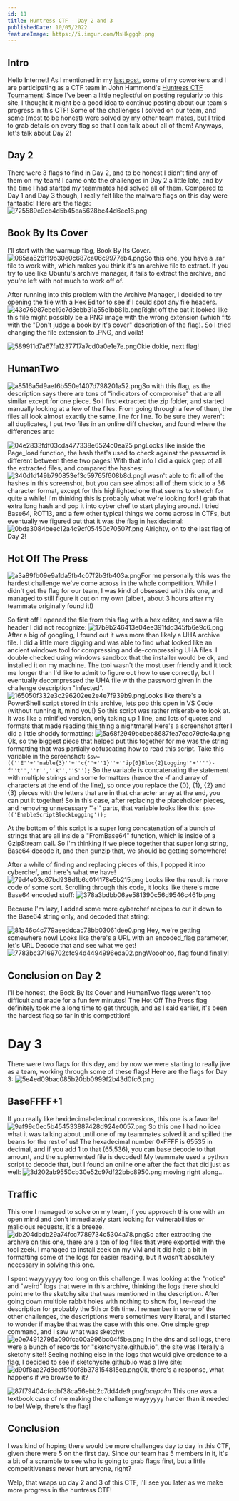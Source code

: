 ```yaml
---
id: 11
title: Huntress CTF - Day 2 and 3
publishedDate: 10/05/2022
featureImage: https://i.imgur.com/MsHkggqh.png
---
```


## Intro

Hello Internet!
As I mentioned in my [last post](https://screamintothevoid.today/blog/10), some of my coworkers and I are participating as a CTF team in John Hammond's [Huntress CTF Tournament](https://huntress.ctf.games/)! Since I've been a little neglectful on posting regularly to this site, I thought it might be a good idea to continue posting about our team's progress in this CTF! Some of the challenges I solved on our team, and some (most to be honest) were solved by my other team mates, but I tried to grab details on every flag so that I can talk about all of them!
Anyways, let's talk about Day 2!

## Day 2

There were 3 flags to find in Day 2, and to be honest I didn't find any of them on my team! I came onto the challenges in Day 2 a little late, and by the time I had started my teammates had solved all of them. Compared to Day 1 and Day 3 though, I really felt like the malware flags on this day were fantastic! Here are the flags:
![725589e9cb4d5b45ea5628bc44d6ec18.png](https://i.imgur.com/uWyHLvU.png)

## Book By Its Cover

I'll start with the warmup flag, Book By Its Cover.
![085aa526f19b30e0c687ca06c9977eb4.png](https://i.imgur.com/7qgxQlX.png)So this one, you have a .rar file to work with, which makes you think it's an archive file to extract. If you try to use like Ubuntu's archive manager, it fails to extract the archive, and you're left with not much to work off of.

After running into this problem with the Archive Manager, I decided to try opening the file with a Hex Editor to see if I could spot any file headers.
![43c76987ebe19c7d8ebb31a55e1bb81b.png](https://i.imgur.com/MW9EztC.png)Right off the bat it looked like this file might possibly be a PNG image with the wrong extension (which fits with the "Don't judge a book by it's cover" description of the flag). So I tried changing the file extension to .PNG, and voila!

![589911d7a67fa1237717a7cd0a0e1e7e.png](https://i.imgur.com/fNvCqL4.png)Okie dokie, next flag!

## HumanTwo

![a8516a5d9aef6b550e1407d798201a52.png](https://i.imgur.com/Sss4HeE.png)So with this flag, as the description says there are tons of "indicators of compromise" that are all similar except for one piece. So I first extracted the zip folder, and started manually looking at a few of the files. From going through a few of them, the files all look almost exactly the same, line for line. To be sure they weren't all duplicates, I put two files in an online diff checker, and found where the differences are:

![04e2833fdf03cda477338e6524c0ea25.png](https://i.imgur.com/ztwZHQa.png)Looks like inside the Page_load function, the hash that's used to check against the password is different between these two pages!
With that info I did a quick grep of all the extracted files, and compared the hashes:
![340d1d149b790853ef3c59765f608b8d.png](https://i.imgur.com/Tqf0Nne.png)I wasn't able to fit all of the hashes in this screenshot, but you can see almost all of them stick to a 36 character format, except for this highlighted one that seems to stretch for quite a while! I'm thinking this is probably what we're looking for!
I grab that extra long hash and pop it into cyber chef to start playing around. I tried Base64, ROT13, and a few other typical things we come across in CTFs, but eventually we figured out that it was the flag in hexidecimal:
![0bda3084beec12a4c9cf05450c70507f.png](https://i.imgur.com/p1jHZeh.png)
Alrighty, on to the last flag of Day 2!

## Hot Off The Press

![a3a89fb09e9a1da5fb4c07f2b3fb403a.png](https://i.imgur.com/CHJE6MV.png)For me personally this was the hardest challenge we've come across in the whole competition. While I didn't get the flag for our team, I was kind of obsessed with this one, and managed to still figure it out on my own (albeit, about 3 hours after my teammate originally found it!)

So first off I opened the file from this flag with a hex editor, and saw a file header I did not recognize:
![17b9b246413e04ee391fdd345fb6e9c6.png](https://i.imgur.com/ynuIk0i.png)After a big of googling, I found out it was more than likely a UHA archive file. I did a little more digging and was able to find what looked like an ancient windows tool for compressing and de-compressing UHA files. I double checked using windows sandbox that the installer would be ok, and installed it on my machine. The tool wasn't the most user friendly and it took me longer than I'd like to admit to figure out how to use correctly, but I eventually decompressed the UHA file with the password given in the challenge description "infected".
![165050f332e3c296202ee2e4e7f939b9.png](https://i.imgur.com/YcFbcmo.png)Looks like there's a PowerShell script stored in this archive, lets pop this open in VS Code (without running it, mind you!)
So this script was rather miserable to look at. It was like a minified version, only taking up 1 line, and lots of quotes and formats that made reading this thing a nightmare!
Here's a screenshot after I did a little shoddy formatting:
![5a68f2949bcbeb8687fea7eac79cfe4a.png](https://i.imgur.com/cO7BqSy.png)Ok, so the biggest piece that helped put this together for me was the string formatting that was partially obfuscating how to read this script. Take this variable in the screenshot:
`$sw=((''E''+''nable{3}''+''c{''+''1}''+''ip{0}Bloc{2}Logging''+'''')-f''t'',''r'',''k'',''S'');`
So the variable is concatenating the statement with multiple strings and some formatters (hence the -f and array of characters at the end of the line), so once you replace the {0}, {1}, {2} and {3} pieces with the letters that are in that character array at the end, you can put it together! So in this case, after replacing the placeholder pieces, and removing unnecessary ''+'' parts, that variable looks like this:
`$sw=(('EnableScriptBlockLogging'));`

At the bottom of this script is a super long concatenation of a bunch of strings that are all inside a "FromBase64" function, which is inside of a GzipStream call. So I'm thinking if we piece together that super long string, Base64 decode it, and then gunzip that, we should be getting somewhere!

After a while of finding and replacing pieces of this, I popped it into cyberchef, and here's what we have!
![79d4e03c67bd938d1b6c014178e5b215.png](https://i.imgur.com/2kQ2o1o.png)
Looks like the result is more code of some sort. Scrolling through this code, it looks like there's more Base64 encoded stuff:
![378a3bdbb06ae581390c56d9546c461b.png](https://i.imgur.com/Fmi5gZq.png)

Because I'm lazy, I added some more cyberchef recipes to cut it down to the Base64 string only, and decoded that string:

![81a46c4c779aeeddcac78bb03061dee0.png](https://i.imgur.com/QDEX3tI.png)
Hey, we're getting somewhere now! Looks like there's a URL with an encoded_flag parameter, let's URL Decode that and see what we get!
![7783bc37169702cfc94d4494996eda02.png](https://i.imgur.com/fRuD1Ir.png)Wooohoo, flag found finally!

## Conclusion on Day 2

I'll be honest, the Book By Its Cover and HumanTwo flags weren't too difficult and made for a fun few minutes! The Hot Off The Press flag definitely took me a long time to get through, and as I said earlier, it's been the hardest flag so far in this competition!

# Day 3

There were two flags for this day, and by now we were starting to really jive as a team, working through some of these flags! Here are the flags for Day 3:
![5e4ed09bac085b20bb0999f2b43d0fc6.png](https://i.imgur.com/whWK84Z.png)

## BaseFFFF+1

If you really like hexidecimal-decimal conversions, this one is a favorite!
![9af99c0ec5b454533887428d924e0057.png](https://i.imgur.com/rtx8j9v.png)
So this one I had no idea what it was talking about until one of my teammates solved it and spilled the beans for the rest of us!
The hexadecimal number 0xFFFF is 65535 in decimal, and if you add 1 to that (65,536), you can base decode to that amount, and the suplemented file is decoded!
My teammate used a python script to decode that, but I found an online one after the fact that did just as well:
![3d202ab9550cb30e52c97df22bbc8950.png](https://i.imgur.com/4CG6wCz.png)
moving right along...

## Traffic

This one I managed to solve on my team, if you approach this one with an open mind and don't immediately start looking for vulnerabilities or malicious requests, it's a breeze.
![db204dbdb29a74fcc7789734c5304a78.png](https://i.imgur.com/RH5yVTL.png)So after extracting the archive on this one, there are a ton of log files that were exported with the tool zeek. I managed to install zeek on my VM and it did help a bit in formatting some of the logs for easier reading, but it wasn't absolutely necessary in solving this one.

I spent wayyyyyyy too long on this challenge. I was looking at the "notice" and "weird" logs that were in this archive, thinking the logs there should point me to the sketchy site that was mentioned in the description. After going down multiple rabbit holes with nothing to show for, I re-read the description for probably the 5th or 6th time. I remember in some of the other challenges, the descriptions were sometimes very literal, and I started to wonder if maybe that was the case with this one. One simple grep command, and I saw what was sketchy:
![e0e74912796a090fca00a996bc04f5be.png](https://i.imgur.com/ZzewBpM.png)
In the dns and ssl logs, there were a bunch of records for "sketchysite.github.io", the site was literally a sketchy site!!
Seeing nothing else in the logs that would give credence to a flag, I decided to see if sketchysite.github.io was a live site:
![d90f8aa27d8ccf5f00f8b378154815ea.png](https://i.imgur.com/VCPNlYU.png)Ok, there's a response, what happens if we browse to it?

![87f79404cfcdbf38ca56ebb2c7dd4de9.png](https://i.imgur.com/MsHkggq.png)_facepalm_
This one was a textbook case of me making the challenge wayyyyyy harder than it needed to be! Welp, there's the flag!

## Conclusion

I was kind of hoping there would be more challenges day to day in this CTF, given there were 5 on the first day. Since our team has 5 members in it, it's a bit of a scramble to see who is going to grab flags first, but a little competitiveness never hurt anyone, right?

Welp, that wraps up day 2 and 3 of this CTF, I'll see you later as we make more progress in the huntress CTF!

